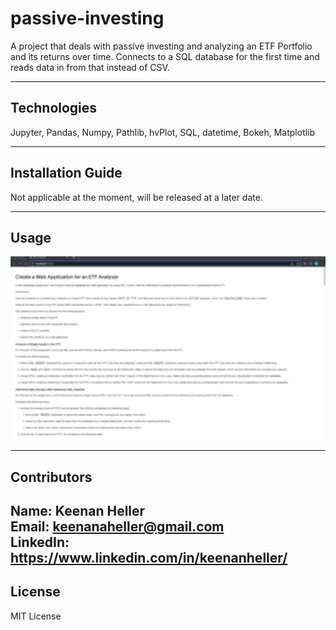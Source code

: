 # passive-investing
A project that deals with passive investing and analyzing an ETF Portfolio and its returns over time. Connects to a SQL database for the first time and reads data in from that instead of CSV.


---

## Technologies
Jupyter, Pandas, Numpy, Pathlib, hvPlot, SQL, datetime, Bokeh, Matplotlib

---

## Installation Guide
Not applicable at the moment, will be released at a later date.

---

## Usage
<img src="images/passive_income.gif" alt="passive investing gif" width="700" />

---

## Contributors

Name: Keenan Heller<br />
Email: keenanaheller@gmail.com<br />
LinkedIn: https://www.linkedin.com/in/keenanheller/<br />
---

## License

MIT License
